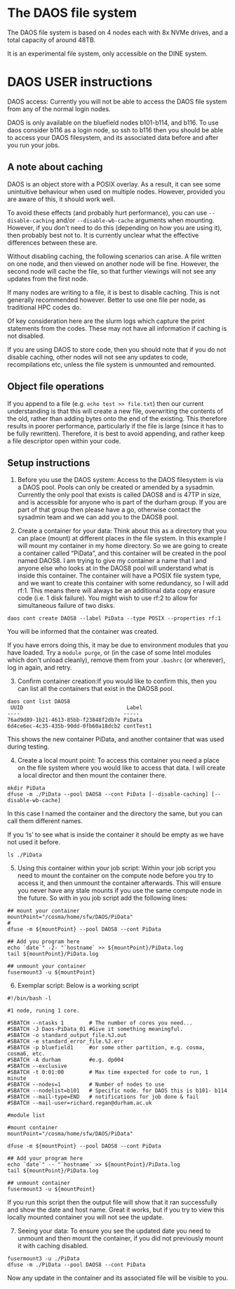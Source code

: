 # The DAOS file system

The DAOS file system is based on 4 nodes each with 8x NVMe drives, and a total capacity of around 48TB.

It is an experimental file system, only accessible on the DINE system.

# DAOS USER instructions

DAOS access: Currently you will not be able to access the DAOS file system from any of the normal login nodes.

DAOS is only available on the bluefield nodes b101-b114, and b116. To use daos consider b116 as a login node, so ssh to b116 then you should be able to access your DAOS filesystem, and its associated data before and after you run your jobs.

## A note about caching

DAOS is an object store with a POSIX overlay.  As a result, it can see some unintuitive behaviour when used on multiple nodes.  However, provided you are aware of this, it should work well.

To avoid these effects (and probably hurt performance), you can use `--disable-caching` and/or `--disable-wb-cache` arguments when mounting.  However, if you don't need to do this (depending on how you are using it), then probably best not to.  It is currently unclear what the effective differences between these are.

Without disabling caching, the following scenarios can arise.  A file written on one node, and then viewed on another node will be fine.  However, the second node will cache the file, so that further viewings will not see any updates from the first node.

If many nodes are writing to a file, it is best to disable caching.  This is not generally recommended however.  Better to use one file per node, as traditional HPC codes do.

Of key consideration here are the slurm logs which capture the print statements from the codes.  These may not have all information if caching is not disabled.

If you are using DAOS to store code, then you should note that if you do not disable caching, other nodes will not see any updates to code, recompilations etc, unless the file system is unmounted and remounted.

## Object file operations

If you append to a file (e.g. `echo test >> file.txt`) then our current understanding is that this will create a new file, overwriting the contents of the old, rather than adding bytes onto the end of the existing.  This therefore results in poorer performance, particularly if the file is large (since it has to be fully rewritten).  Therefore, it is best to avoid appending, and rather keep a file descriptor open within your code.

## Setup instructions

1. Before you use the DAOS system: Access to the DAOS filesystem is via a DAOS pool. Pools can only be created or amended by a sysadmin. Currently the only pool that exists is called DAOS8 and is 47TP in size, and is accessible for anyone who is part of the durham group. If you are part of that group then please have a go, otherwise contact the sysadmin team and we can add you to the DAOS8 pool.

2. Create a container for your data: Think about this as a directory that you can place (mount) at different places in the file system. In this example I will mount my container in my home directory.
So we are going to create a container called “PiData”, and this container will be created in the pool named DAOS8. I am trying to give my container a name that I and anyone else who looks at in the DAOS8 pool will understand what is inside this container. The container will have a POSIX file system type, and we want to create this container with some redundancy, so I will add rf:1. This means there will always be an additional data copy erasure code (i.e. 1 disk failure).  You might wish to use rf:2 to allow for simultaneous failure of two disks.

`daos cont create DAOS8 --label PiData --type POSIX --properties rf:1`

You will be informed that the container was created.

If you have errors doing this, it may be due to environment modules that you have loaded.  Try a `module purge`, or (in the case of some Intel modules which don't unload cleanly), remove them from your `.bashrc` (or wherever), log in again, and retry.

3. Confirm container creation:If you would like to confirm this, then you can list all the containers that exist in the DAOS8 pool.

```
daos cont list DAOS8
 UUID                                 Label     
----                                 -----     
76ad9d89-1b21-4613-85bb-f23848f2db7e PiData    
6d4ce6ec-4c35-435b-90dd-0fb60a18dcb2 contTest1
```

This shows the new container PiData, and another container that was used during testing.

4. Create a local mount point: To access this container you need a place on the file system where you would like to access that data. I will create a local director and then mount the container there.

```
mkdir PiData
dfuse -m ./PiData --pool DAOS8 --cont PiData [--disable-caching] [--disable-wb-cache]
```

In this case I named the container and the directory the same, but you can call them different names.

If you ‘ls’ to see what is inside the container it should be empty as we have not used it before.

```
ls ./PiData
```

5. Using this container within your job script: Within your job script you need to mount the container on the compute node before you try to access it, and then unmount the container afterwards. This will ensure you never have any stale mounts if you use the same compute node in the future. So with in you job script add the following lines:

```
## mount your container
mountPoint="/cosma/home/sfw/DAOS/PiData"
#
dfuse -m ${mountPoint} --pool DAOS8 --cont PiData

## Add you program here
echo `date`" -2- "`hostname` >> ${mountPoint}/PiData.log
tail ${mountPoint}/PiData.log

## unmount your container
fusermount3 -u ${mountPoint}
```

6. Exemplar script: Below is a working script

```
#!/bin/bash -l

#1 node, runing 1 core.

#SBATCH --ntasks 1        # The number of cores you need...
#SBATCH -J Daos-PiData_01 #Give it something meaningful.
#SBATCH -o standard_output_file.%J.out
#SBATCH -e standard_error_file.%J.err
#SBATCH -p bluefield1     #or some other partition, e.g. cosma, cosma6, etc.
#SBATCH -A durham         #e.g. dp004
#SBATCH --exclusive
#SBATCH -t 0:01:00        # Max time expected for code to run, 1 minute
#SBATCH --nodes=1         # Number of nodes to use
#SBATCH --nodelist=b101   # Specific node. for DAOS this is b101- b114
#SBATCH --mail-type=END   # notifications for job done & fail
#SBATCH --mail-user=richard.regan@durham.ac.uk 

#module list

#mount container
mountPoint="/cosma/home/sfw/DAOS/PiData"

dfuse -m ${mountPoint} --pool DAOS8 --cont PiData

## Add your program here
echo `date`" -- "`hostname` >> ${mountPoint}/PiData.log
tail ${mountPoint}/PiData.log

## unmount container
fusermount3 -u ${mountPoint}
```

If you run this script then the output file will show that it ran successfully and show the date and host name. Great it works, but if you try to view this locally mounted container you will not see the update.

7. Seeing your data: To ensure you see the updated date you need to unmount and then mount the container, if you did not previously mount it with caching disabled.

```
fusermount3 -u ./PiData
dfuse -m ./PiData --pool DAOS8 --cont PiData
```

Now any update in the container and its associated file will be visible to you.


